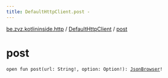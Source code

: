 ```yaml
---
title: DefaultHttpClient.post - 
---
```


[be.zvz.kotlininside.http](../index.html) / [DefaultHttpClient](index.html) / [post](./post.html)

# post

`open fun post(url: String!, option: Option!): `[`JsonBrowser`](../../be.zvz.kotlininside.json/-json-browser/index.html)`!`